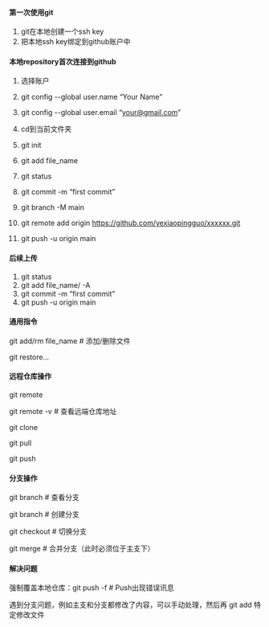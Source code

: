 #### 第一次使用git

1. git在本地创建一个ssh key
2. 把本地ssh key绑定到github账户中



#### 本地repository首次连接到github

1. 选择账户
2. git config --global user.name “Your Name”
3. git config --global user.email “your@gmail.com”

1. cd到当前文件夹
2. git init
3. git add file_name
4. git status
5. git commit -m “first commit”
6. git branch -M main
7. git remote add origin https://github.com/yexiaopingguo/xxxxxx.git
8. git push -u origin main



#### 后续上传

1. git status
2. git add file_name/ -A
3. git commit -m “first commit”
4. git push -u origin main



#### 通用指令

git add/rm file_name	# 添加/删除文件

git restore…



#### 远程仓库操作

git remote 

git remote -v    # 查看远端仓库地址

git clone

git pull

git push



#### 分支操作

git branch    # 查看分支

git branch <branch>    # 创建分支

git checkout <branch>	# 切换分支

git merge <branch>    # 合并分支（此时必须位于主支下）



#### 解决问题

强制覆盖本地仓库：git push -f    # Push出现错误讯息

遇到分支问题，例如主支和分支都修改了内容，可以手动处理，然后再 git add 特定修改文件